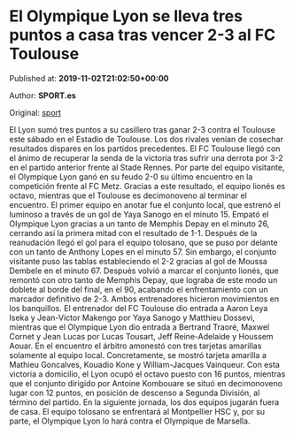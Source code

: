 
# El Olympique Lyon se lleva tres puntos a casa tras vencer 2-3 al FC Toulouse

Published at: **2019-11-02T21:02:50+00:00**

Author: **SPORT.es**

Original: [sport](https://www.sport.es/es/noticias/liga-francia/el-olympique-lyon-se-lleva-tres-puntos-a-casa-tras-vencer-2-3-al-fc-toulouse-7712075)

El Lyon sumó tres puntos a su casillero tras ganar 2-3 contra el Toulouse este sábado en el Estadio de Toulouse. Los dos rivales venían de cosechar resultados dispares en los partidos precedentes. El FC Toulouse llegó con el ánimo de recuperar la senda de la victoria tras sufrir una derrota por 3-2 en el partido anterior frente al Stade Rennes. Por parte del equipo visitante, el Olympique Lyon ganó en su feudo 2-0 su último encuentro en la competición frente al FC Metz. Gracias a este resultado, el equipo lionés es octavo, mientras que el Toulouse es decimonoveno al terminar el encuentro.
El primer equipo en anotar fue el conjunto local, que estrenó el luminoso a través de un gol de Yaya Sanogo en el minuto 15. Empató el Olympique Lyon gracias a un tanto de Memphis Depay en el minuto 26, cerrando así la primera mitad con el resultado de 1-1.
Después de la reanudación llegó el gol para el equipo tolosano, que se puso por delante con un tanto de Anthony Lopes en el minuto 57. Sin embargo, el conjunto visitante puso las tablas estableciendo el 2-2 gracias al gol de Moussa Dembele en el minuto 67. Después volvió a marcar el conjunto lionés, que remontó con otro tanto de Memphis Depay, que lograba de este modo un doblete al borde del final, en el 90, acabando el enfrentamiento con un marcador definitivo de 2-3.
Ambos entrenadores hicieron movimientos en los banquillos. El entrenador del FC Toulouse dio entrada a Aaron Leya Iseka y Jean-Victor Makengo por Yaya Sanogo y Matthieu Dossevi, mientras que el Olympique Lyon dio entrada a Bertrand Traoré, Maxwel Cornet y Jean Lucas por Lucas Tousart, Jeff Reine-Adelaide y Houssem Aouar.
En el encuentro el árbitro amonestó con tres tarjetas amarillas solamente al equipo local. Concretamente, se mostró tarjeta amarilla a Mathieu Goncalves, Kouadio Kone y William-Jacques Vainqueur.
Con esta victoria a domicilio, el Lyon ocupó el octavo puesto con 16 puntos, mientras que el conjunto dirigido por Antoine Kombouare se situó en decimonoveno lugar con 12 puntos, en posición de descenso a Segunda División, al término del partido.
En la siguiente jornada, los dos equipos jugarán fuera de casa. El equipo tolosano se enfrentará al Montpellier HSC y, por su parte, el Olympique Lyon lo hará contra el Olympique de Marsella.
